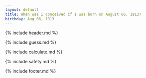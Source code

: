 ```yaml
---
layout: default
title: When was I conceived if I was born on August 06, 1913?
birthday: Aug 06, 1913
---
```


{% include header.md %}

{% include guess.md %}

{% include calculate.md %}

{% include safety.md %}

{% include footer.md %}



